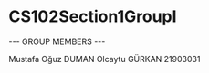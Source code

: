 # CS102Section1GroupI

  ---  GROUP MEMBERS  ---
  
  Mustafa Oğuz DUMAN
  Olcaytu GÜRKAN 21903031
 
